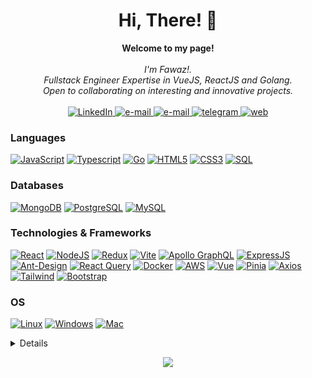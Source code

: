 <h1 align="center">Hi, There! 👋</h1>

<p align="center">
    <b>Welcome to my page!</b><br><br>
    <i>
        I'm Fawaz!.<br>
        Fullstack Engineer Expertise in VueJS, ReactJS and Golang.<br>
        Open to collaborating on interesting and innovative projects.<br>
    </i><br>
    <a href="https://www.linkedin.com/in/fawaz-hutomi-abdurahman-7b1b12198/">
        <img src="https://img.shields.io/badge/LinkedIn-blue?style=flat-square&logo=linkedin" alt="LinkedIn">
    </a>
    <a href="mailto:hutomifawaza@gmail.com">
        <img src="https://img.shields.io/badge/Email-blue?style=flat-square&logo=gmail&logoColor=white" alt="e-mail">
    </a>
    <a href="https://wa.me/+6281224115298">
        <img src="https://img.shields.io/badge/WhatsApp-blue?style=flat-square&logo=whatsapp&logoColor=white" alt="e-mail">
    </a>
    <a href="https://t.me/hutomifawaza">
        <img src="https://img.shields.io/badge/Telegram-blue?style=flat-square&logo=telegram&logoColor=white" alt="telegram">
    </a>
    <a href="https://hutomifawaza.showwcase.com">
        <img src="https://img.shields.io/badge/website-blue?style=flat-square&logo=About.me&logoColor=white" alt="web">
    </a>
    
</p>

### Languages
[![JavaScript](https://img.shields.io/badge/javascript-black?style=for-the-badge&logo=javascript)](https://github.com/FawazHutomiA)
[![Typescript](https://img.shields.io/badge/TypeScript-black?style=for-the-badge&logo=typescript&logoColor=007ACC)](https://github.com/FawazHutomiA)
[![Go](https://img.shields.io/badge/Go-black?style=for-the-badge&logo=go&logoColor=00ADD8)](https://github.com/FawazHutomiA)
[![HTML5](https://img.shields.io/badge/html5-black?style=for-the-badge&logo=html5)](https://github.com/FawazHutomiA)
[![CSS3](https://img.shields.io/badge/css3-black?style=for-the-badge&logo=css3&logoColor=%231572B6)](https://github.com/FawazHutomiA)
[![SQL](https://img.shields.io/badge/sql-black?style=for-the-badge&logo=mysql)](https://github.com/FawazHutomiA)

### Databases
[![MongoDB](https://img.shields.io/badge/MongoDB-black?style=for-the-badge&logo=mongodb&logoColor=4EA94B)](https://github.com/FawazHutomiA)
[![PostgreSQL](https://img.shields.io/badge/PostgreSQL-black?style=for-the-badge&logo=postgresql&logoColor=23316192)](https://github.com/FawazHutomiA)
[![MySQL](https://img.shields.io/badge/MySQL-black?style=for-the-badge&logo=MySQL&logoColor=white)](https://github.com/FawazHutomiA)


### Technologies & Frameworks
[![React](https://img.shields.io/badge/react-black?style=for-the-badge&logo=react)](https://github.com/FawazHutomiA)
[![NodeJS](https://img.shields.io/badge/Node.js-black?style=for-the-badge&logo=nodedotjs&logoColor=339933)](https://github.com/FawazHutomiA)
[![Redux](https://img.shields.io/badge/Redux-black?style=for-the-badge&logo=redux&logoColor=593D88)](https://github.com/FawazHutomiA)
[![Vite](https://img.shields.io/badge/Vite-black?style=for-the-badge&logo=vite&logoColor=646CFF)](https://github.com/FawazHutomiA)
[![Apollo GraphQL](https://img.shields.io/badge/Apollo%20GraphQL-black?&style=for-the-badge&logo=Apollo%20GraphQL&logoColor=white)](https://github.com/FawazHutomiA)
[![ExpressJS](https://img.shields.io/badge/Express.js-000000?style=for-the-badge&logo=express&logoColor=white)](https://github.com/FawazHutomiA)
[![Ant-Design](https://img.shields.io/badge/Ant%20Design-black?style=for-the-badge&logo=antdesign&logoColor=1890FF)](https://github.com/FawazHutomiA)
[![React Query](https://img.shields.io/badge/-React%20Query-black?style=for-the-badge&logo=react%20query&logoColor=FF4154)](https://github.com/FawazHutomiA)
[![Docker](https://img.shields.io/badge/docker-black?style=for-the-badge&logo=docker)](https://hub.docker.com/u/FawazHutomiA)
[![AWS](https://img.shields.io/badge/Amazon_AWS-black?style=for-the-badge&logo=amazonaws&logoColor=FF9900)](https://hub.docker.com/u/FawazHutomiA)
[![Vue](https://img.shields.io/badge/Vue-black?style=for-the-badge&logo=vue.js&logoColor=4FC08D)](https://hub.docker.com/u/FawazHutomiA)
[![Pinia](https://img.shields.io/badge/Pinia-black?style=for-the-badge&logo=vue.js&logoColor=4FC08D)](https://github.com/FawazHutomiA)
[![Axios](https://img.shields.io/badge/Axios-black?style=for-the-badge&logo=axios&logoColor=5A29E4)](https://github.com/axios/axios)
[![Tailwind](https://img.shields.io/badge/Tailwind%20CSS-black?style=for-the-badge&logo=tailwindcss&logoColor=06B6D4)](https://hub.docker.com/u/FawazHutomiA)
[![Bootstrap](https://img.shields.io/badge/bootstrap-black?style=for-the-badge&logo=bootstrap&logoColor=7952B3)](https://getbootstrap.com/)


### OS
[![Linux](https://img.shields.io/badge/linux-black?style=for-the-badge&logo=Linux)](https://github.com/FawazHutomiA)
[![Windows](https://img.shields.io/badge/Windows-black?style=for-the-badge&logo=windows&logoColor=white)](https://github.com/FawazHutomiA)
[![Mac](https://img.shields.io/badge/mac-black?style=for-the-badge&logo=apple)](https://github.com/FawazHutomiA)


<details>
<p align="center">
  <a href="https://github.com/FawazHutomiA">
    <img src="http://github-profile-summary-cards.vercel.app/api/cards/profile-details?username=fawazhutomia&theme=transparent" />
  </a>
  <a href="https://github.com/FawazHutomiA">
    <img src="https://github-readme-streak-stats.herokuapp.com/?user=fawazhutomia&hide_border=true&card_width=338&theme=transparent" />
  </a>
  <a href="https://github.com/FawazHutomiA">
    <img src="http://github-profile-summary-cards.vercel.app/api/cards/stats?username=fawazhutomia&theme=transparent" />
  </a>
<!--   <a href="https://github.com/tangguhriyadi">
    <img src="https://github-readme-stats.vercel.app/api/top-langs/?username=fawazhutomia&langs_count=10&exclude_repo=&hide=jupyter%20notebook,vim%20script,cmake,makefile,batchfile,emacs%20lisp,css,html&layout=default&card_width=699&hide_border=true&theme=transparent" />
  </a> -->
</p>
</details>

<p align="center">
  <a href="https://github.com/FawazHutomiA">
    <img src="https://komarev.com/ghpvc/?username=fawazhutomia&color=blue&style=flat)" />
  </a>
</p>
